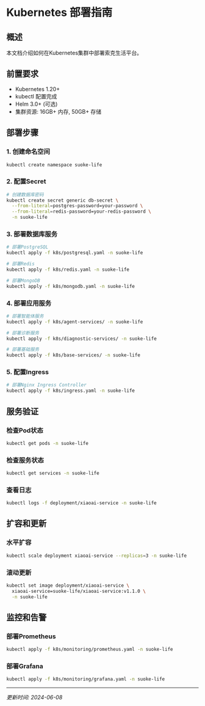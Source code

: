 # Kubernetes 部署指南

## 概述

本文档介绍如何在Kubernetes集群中部署索克生活平台。

## 前置要求

- Kubernetes 1.20+
- kubectl 配置完成
- Helm 3.0+ (可选)
- 集群资源: 16GB+ 内存, 50GB+ 存储

## 部署步骤

### 1. 创建命名空间

```bash
kubectl create namespace suoke-life
```

### 2. 配置Secret

```bash
# 创建数据库密码
kubectl create secret generic db-secret \
  --from-literal=postgres-password=your-password \
  --from-literal=redis-password=your-redis-password \
  -n suoke-life
```

### 3. 部署数据库服务

```bash
# 部署PostgreSQL
kubectl apply -f k8s/postgresql.yaml -n suoke-life

# 部署Redis
kubectl apply -f k8s/redis.yaml -n suoke-life

# 部署MongoDB
kubectl apply -f k8s/mongodb.yaml -n suoke-life
```

### 4. 部署应用服务

```bash
# 部署智能体服务
kubectl apply -f k8s/agent-services/ -n suoke-life

# 部署诊断服务
kubectl apply -f k8s/diagnostic-services/ -n suoke-life

# 部署基础服务
kubectl apply -f k8s/base-services/ -n suoke-life
```

### 5. 配置Ingress

```bash
# 部署Nginx Ingress Controller
kubectl apply -f k8s/ingress.yaml -n suoke-life
```

## 服务验证

### 检查Pod状态

```bash
kubectl get pods -n suoke-life
```

### 检查服务状态

```bash
kubectl get services -n suoke-life
```

### 查看日志

```bash
kubectl logs -f deployment/xiaoai-service -n suoke-life
```

## 扩容和更新

### 水平扩容

```bash
kubectl scale deployment xiaoai-service --replicas=3 -n suoke-life
```

### 滚动更新

```bash
kubectl set image deployment/xiaoai-service \
  xiaoai-service=suoke-life/xiaoai-service:v1.1.0 \
  -n suoke-life
```

## 监控和告警

### 部署Prometheus

```bash
kubectl apply -f k8s/monitoring/prometheus.yaml -n suoke-life
```

### 部署Grafana

```bash
kubectl apply -f k8s/monitoring/grafana.yaml -n suoke-life
```

---

*更新时间: 2024-06-08*
